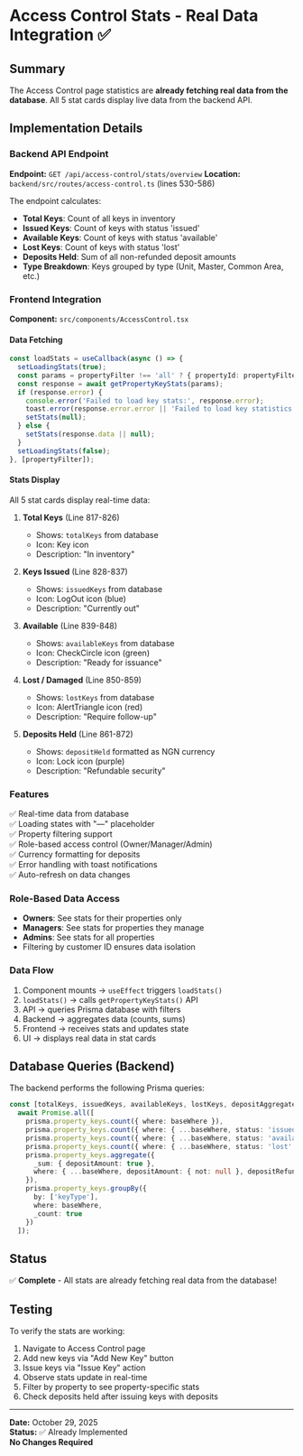 # Access Control Stats - Real Data Integration ✅

## Summary
The Access Control page statistics are **already fetching real data from the database**. All 5 stat cards display live data from the backend API.

## Implementation Details

### Backend API Endpoint
**Endpoint:** `GET /api/access-control/stats/overview`
**Location:** `backend/src/routes/access-control.ts` (lines 530-586)

The endpoint calculates:
- **Total Keys**: Count of all keys in inventory
- **Issued Keys**: Count of keys with status 'issued'
- **Available Keys**: Count of keys with status 'available'
- **Lost Keys**: Count of keys with status 'lost'
- **Deposits Held**: Sum of all non-refunded deposit amounts
- **Type Breakdown**: Keys grouped by type (Unit, Master, Common Area, etc.)

### Frontend Integration
**Component:** `src/components/AccessControl.tsx`

#### Data Fetching
```typescript
const loadStats = useCallback(async () => {
  setLoadingStats(true);
  const params = propertyFilter !== 'all' ? { propertyId: propertyFilter } : undefined;
  const response = await getPropertyKeyStats(params);
  if (response.error) {
    console.error('Failed to load key stats:', response.error);
    toast.error(response.error.error || 'Failed to load key statistics');
    setStats(null);
  } else {
    setStats(response.data || null);
  }
  setLoadingStats(false);
}, [propertyFilter]);
```

#### Stats Display
All 5 stat cards display real-time data:

1. **Total Keys** (Line 817-826)
   - Shows: `totalKeys` from database
   - Icon: Key icon
   - Description: "In inventory"

2. **Keys Issued** (Line 828-837)
   - Shows: `issuedKeys` from database
   - Icon: LogOut icon (blue)
   - Description: "Currently out"

3. **Available** (Line 839-848)
   - Shows: `availableKeys` from database
   - Icon: CheckCircle icon (green)
   - Description: "Ready for issuance"

4. **Lost / Damaged** (Line 850-859)
   - Shows: `lostKeys` from database
   - Icon: AlertTriangle icon (red)
   - Description: "Require follow-up"

5. **Deposits Held** (Line 861-872)
   - Shows: `depositHeld` formatted as NGN currency
   - Icon: Lock icon (purple)
   - Description: "Refundable security"

### Features
✅ Real-time data from database  
✅ Loading states with "—" placeholder  
✅ Property filtering support  
✅ Role-based access control (Owner/Manager/Admin)  
✅ Currency formatting for deposits  
✅ Error handling with toast notifications  
✅ Auto-refresh on data changes  

### Role-Based Data Access
- **Owners**: See stats for their properties only
- **Managers**: See stats for properties they manage
- **Admins**: See stats for all properties
- Filtering by customer ID ensures data isolation

### Data Flow
1. Component mounts → `useEffect` triggers `loadStats()`
2. `loadStats()` → calls `getPropertyKeyStats()` API
3. API → queries Prisma database with filters
4. Backend → aggregates data (counts, sums)
5. Frontend → receives stats and updates state
6. UI → displays real data in stat cards

## Database Queries (Backend)
The backend performs the following Prisma queries:
```typescript
const [totalKeys, issuedKeys, availableKeys, lostKeys, depositAggregate, typeBreakdown] = 
  await Promise.all([
    prisma.property_keys.count({ where: baseWhere }),
    prisma.property_keys.count({ where: { ...baseWhere, status: 'issued' } }),
    prisma.property_keys.count({ where: { ...baseWhere, status: 'available' } }),
    prisma.property_keys.count({ where: { ...baseWhere, status: 'lost' } }),
    prisma.property_keys.aggregate({
      _sum: { depositAmount: true },
      where: { ...baseWhere, depositAmount: { not: null }, depositRefunded: false }
    }),
    prisma.property_keys.groupBy({
      by: ['keyType'],
      where: baseWhere,
      _count: true
    })
  ]);
```

## Status
✅ **Complete** - All stats are already fetching real data from the database!

## Testing
To verify the stats are working:
1. Navigate to Access Control page
2. Add new keys via "Add New Key" button
3. Issue keys via "Issue Key" action
4. Observe stats update in real-time
5. Filter by property to see property-specific stats
6. Check deposits held after issuing keys with deposits

---
**Date:** October 29, 2025  
**Status:** ✅ Already Implemented  
**No Changes Required**


